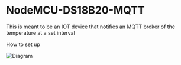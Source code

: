 # NodeMCU-DS18B20-MQTT

This is meant to be an IOT device that notifies an MQTT broker of the temperature at a set interval

How to set up

![Diagram](https://raw.githubusercontent.com/mattysmith22/Test/Pictures/NodeMCU.png)
